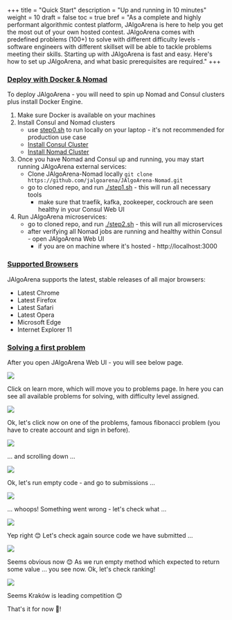 +++
title = "Quick Start"
description = "Up and running in 10 minutes"
weight = 10
draft = false
toc = true
bref = "As a complete and highly performant algorithmic contest platform, JAlgoArena is here to help you get the most out of your own hosted contest. JAlgoArena comes with predefined problems (100+) to solve with different difficulty levels - software engineers with different skillset will be able to tackle problems meeting their skills. Starting up with JAlgoArena is fast and easy. Here's how to set up JAlgoArena, and what basic prerequisites are required."
+++

<h3 class="section-head" id="h-basic-template"><a href="#h-basic-template">Deploy with Docker & Nomad</a></h3>

To deploy JAlgoArena - you will need to spin up Nomad and Consul clusters plus install Docker Engine.

1. Make sure Docker is available on your machines
1. Install Consul and Nomad clusters
   * use [step0.sh](https://github.com/jalgoarena/JAlgoArena-Nomad/blob/master/step0.sh) to run locally on your laptop - it's not recommended for production use case
   * [Install Consul Cluster](https://www.consul.io/intro/getting-started/join.html)
   * [Install Nomad Cluster](https://www.nomadproject.io/intro/getting-started/cluster.html)
1. Once you have Nomad and Consul up and running, you may start running JAlgoArena external services:
   * Clone JAlgoArena-Nomad locally `git clone https://github.com/jalgoarena/JAlgoArena-Nomad.git`
   * go to cloned repo, and run [./step1.sh](https://github.com/jalgoarena/JAlgoArena-Nomad/blob/master/step1.sh) - this will run all necessary tools
     * make sure that traefik, kafka, zookeeper, cockrouch are seen healthy in your Consul Web UI
1. Run JAlgoArena microservices:
   * go to cloned repo, and run [./step2.sh](https://github.com/jalgoarena/JAlgoArena-Nomad/blob/master/step2.sh) - this will run all microservices
   * after verifying all Nomad jobs are running and healthy within Consul - open JAlgoArena Web UI
     * if you are on machine where it's hosted - http://localhost:3000

<h3 class="section-head" id="h-supported-browsers"><a href="#h-supported-browsers">Supported Browsers</a></h3>

<p>JAlgoArena supports the latest, stable releases of all major browsers:</p>
<ul>
    <li>Latest Chrome</li>
    <li>Latest Firefox</li>
    <li>Latest Safari</li>
    <li>Latest Opera</li>
    <li>Microsoft Edge</li>
    <li>Internet Explorer 11</li>
</ul>


<h3 class="section-head" id="h-development"><a href="#h-development">Solving a first problem</a></h3>

After you open JAlgoArena Web UI - you will see below page.

![](https://raw.githubusercontent.com/jalgoarena/JAlgoArena/master/design/ui/home.png)

Click on learn more, which will move you to problems page. In here you can see all available problems for solving, with difficulty level assigned.

![](https://raw.githubusercontent.com/jalgoarena/JAlgoArena/master/design/ui/problems.png)

Ok, let's click now on one of the problems, famous fibonacci problem (you have to create account and sign in before).

![](https://raw.githubusercontent.com/jalgoarena/JAlgoArena/master/design/ui/fib.png)

... and scrolling down ...

![](https://raw.githubusercontent.com/jalgoarena/JAlgoArena/master/design/ui/fib_2.png)

Ok, let's run empty code - and go to submissions ...

![](https://raw.githubusercontent.com/jalgoarena/JAlgoArena/master/design/ui/submissions.png)

... whoops! Something went wrong - let's check what ...

![](https://raw.githubusercontent.com/jalgoarena/JAlgoArena/master/design/ui/compile_error.png)

Yep right 😊 Let's check again source code we have submitted ...

![](https://raw.githubusercontent.com/jalgoarena/JAlgoArena/master/design/ui/source_code.png)

Seems obvious now 😊 As we run empty method which expected to return some value ... you see now. Ok, let's check ranking!

![](https://raw.githubusercontent.com/jalgoarena/JAlgoArena/master/design/ui/ranking.png)

Seems Kraków is leading competition 😊

That's it for now 🐣!